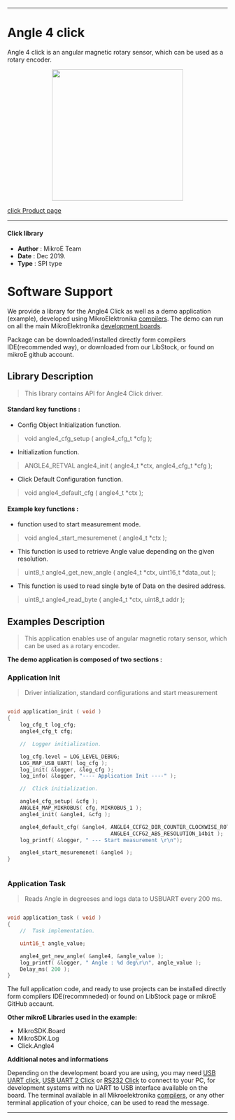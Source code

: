 
---
# Angle 4 click

Angle 4 click is an angular magnetic rotary sensor, which can be used as a rotary encoder.

<p align="center">
  <img src="https://download.mikroe.com/images/click_for_ide/angle4_click.png" height=300px>
</p>

[click Product page](<https://www.mikroe.com/angle-4-click>)

---


#### Click library 

- **Author**        : MikroE Team
- **Date**          : Dec 2019.
- **Type**          : SPI type


# Software Support

We provide a library for the Angle4 Click 
as well as a demo application (example), developed using MikroElektronika 
[compilers](https://shop.mikroe.com/compilers). 
The demo can run on all the main MikroElektronika [development boards](https://shop.mikroe.com/development-boards).

Package can be downloaded/installed directly form compilers IDE(recommended way), or downloaded from our LibStock, or found on mikroE github account. 

## Library Description

> This library contains API for Angle4 Click driver.

#### Standard key functions :

- Config Object Initialization function.
> void angle4_cfg_setup ( angle4_cfg_t *cfg ); 
 
- Initialization function.
> ANGLE4_RETVAL angle4_init ( angle4_t *ctx, angle4_cfg_t *cfg );

- Click Default Configuration function.
> void angle4_default_cfg ( angle4_t *ctx );


#### Example key functions :

- function used to start measurement mode.
> void angle4_start_mesuremenet ( angle4_t *ctx );
 
- This function is used to retrieve Angle value depending on the given resolution.
> uint8_t angle4_get_new_angle ( angle4_t *ctx, uint16_t *data_out );

- This function is used to read single byte of Data on the desired address.
> uint8_t angle4_read_byte ( angle4_t *ctx, uint8_t addr );

## Examples Description
 
> This application enables use of angular magnetic rotary sensor, which can be used as a rotary 
> encoder.

**The demo application is composed of two sections :**

### Application Init 

> Driver intialization, standard configurations and start measurement

```c

void application_init ( void )
{
    log_cfg_t log_cfg;
    angle4_cfg_t cfg;

    //  Logger initialization.

    log_cfg.level = LOG_LEVEL_DEBUG;
    LOG_MAP_USB_UART( log_cfg );
    log_init( &logger, &log_cfg );
    log_info( &logger, "---- Application Init ----" );

    //  Click initialization.

    angle4_cfg_setup( &cfg );
    ANGLE4_MAP_MIKROBUS( cfg, MIKROBUS_1 );
    angle4_init( &angle4, &cfg );

    angle4_default_cfg( &angle4, ANGLE4_CCFG2_DIR_COUNTER_CLOCKWISE_ROTATION,\
                                 ANGLE4_CCFG2_ABS_RESOLUTION_14bit );
    log_printf( &logger, " --- Start measurement \r\n");

    angle4_start_mesuremenet( &angle4 );
}
  
```

### Application Task

> Reads Angle in degreeses and logs data to USBUART every 200 ms.

```c

void application_task ( void )
{
    //  Task implementation.

    uint16_t angle_value;

    angle4_get_new_angle( &angle4, &angle_value );
    log_printf( &logger, " Angle : %d deg\r\n", angle_value );
    Delay_ms( 200 );
}

```

The full application code, and ready to use projects can be  installed directly form compilers IDE(recommneded) or found on LibStock page or mikroE GitHub accaunt.

**Other mikroE Libraries used in the example:** 

- MikroSDK.Board
- MikroSDK.Log
- Click.Angle4

**Additional notes and informations**

Depending on the development board you are using, you may need 
[USB UART click](https://shop.mikroe.com/usb-uart-click), 
[USB UART 2 Click](https://shop.mikroe.com/usb-uart-2-click) or 
[RS232 Click](https://shop.mikroe.com/rs232-click) to connect to your PC, for 
development systems with no UART to USB interface available on the board. The 
terminal available in all Mikroelektronika 
[compilers](https://shop.mikroe.com/compilers), or any other terminal application 
of your choice, can be used to read the message.



---

